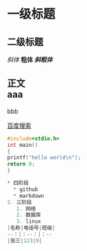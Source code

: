 # 一级标题
## 二级标题
*斜体*
**粗体**
***斜粗体***

正文<br>
aaa
---
bbb

[百度搜索](https://www.bilibili.com/ "别点我")

```c
#include<stdio.h>
int main()
{
printf("hello world\n");
return 0;
}

* 四阶段
  * github
  * markdown
2. 三阶段
   1. 网络
   2. 数据库
   3. linux
|名称|电话号|班级|
--：|：--：|：--
|张三|123|9|


